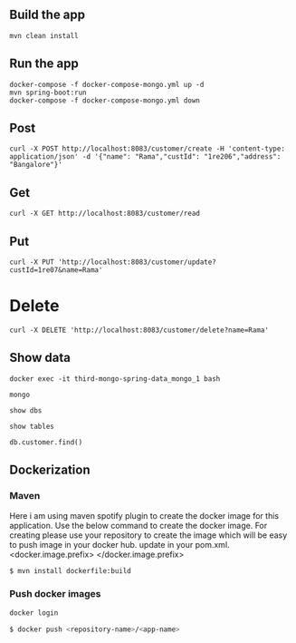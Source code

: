 ## Build the app

``` 
mvn clean install
```

## Run the app

``` 
docker-compose -f docker-compose-mongo.yml up -d
mvn spring-boot:run
docker-compose -f docker-compose-mongo.yml down

```

## Post

``` 
curl -X POST http://localhost:8083/customer/create -H 'content-type: application/json' -d '{"name": "Rama","custId": "1re206","address": "Bangalore"}'

```

## Get 

``` 
curl -X GET http://localhost:8083/customer/read 
```

## Put

``` 
curl -X PUT 'http://localhost:8083/customer/update?custId=1re07&name=Rama' 
```

# Delete

```
curl -X DELETE 'http://localhost:8083/customer/delete?name=Rama' 
```




## Show data

```
docker exec -it third-mongo-spring-data_mongo_1 bash

mongo

show dbs

show tables

db.customer.find()

```


## Dockerization

### Maven 
Here i am using maven spotify plugin to create the docker image for this application.
Use the below command to create the docker image.
For creating please use your repository to create the image which will be easy to push image in your docker hub.
update in your pom.xml.
<docker.image.prefix> <your repo name> </docker.image.prefix>

```bash
$ mvn install dockerfile:build
```

### Push docker images

```bash
docker login

$ docker push <repository-name>/<app-name>

```

